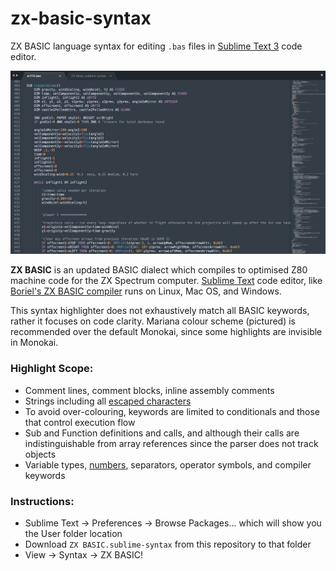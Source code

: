 # zx-basic-syntax

ZX BASIC language syntax for editing `.bas` files in [Sublime Text 3](https://www.sublimetext.com) code editor.

![screenshot of ZX BASIC highlighting](images/example.jpg?raw=true)

**ZX BASIC** is an updated BASIC dialect which compiles to optimised Z80 machine code for the ZX Spectrum computer. [Sublime Text](https://www.sublimetext.com) code editor, like [Boriel's ZX BASIC compiler](https://zxbasic.readthedocs.io/en/docs/about/) runs on Linux, Mac OS, and Windows.

This syntax highlighter does not exhaustively match all BASIC keywords, rather it focuses on code clarity. Mariana colour scheme (pictured) is recommended over the default Monokai, since some highlights are invisible in Monokai.

### Highlight Scope:
- Comment lines, comment blocks, inline assembly comments
- Strings including all [escaped characters](https://zxbasic.readthedocs.io/en/docs/syntax/#graphic-characters)
- To avoid over-colouring, keywords are limited to conditionals and those that control execution flow
- Sub and Function definitions and calls, and although their calls are indistinguishable from array references since the parser does not track objects
- Variable types, [numbers](https://zxbasic.readthedocs.io/en/docs/syntax/#numbers), separators, operator symbols, and compiler keywords

### Instructions:
- Sublime Text -> Preferences -> Browse Packages... which will show you the User folder location
- Download `ZX BASIC.sublime-syntax` from this repository to that folder
- View -> Syntax -> ZX BASIC!

